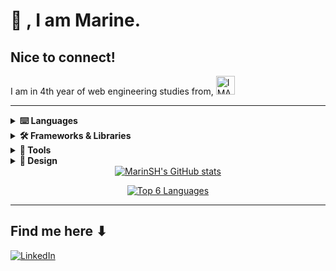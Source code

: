 <p align="center">
<h1>👋 , I am Marine. </h1>
<h2>Nice to connect!</h2> 
</p>
  I am in 4th year of web engineering studies from,    
  <a href="https://www.esgi.fr/programmes/ingenierie-web.html"><img src="https://file.diplomeo-static.com/file/00/00/01/76/17609.svg" alt="IMAGE ALT TEXT HERE" height="30" /></a> 
 
---

<details>
    <summary><b> ⌨️ Languages</b></summary><br/>
        <div>
            <img alt="SASS" src="https://img.shields.io/badge/Sass-CC6699?style=for-the-badge&logo=sass&logoColor=white" /><br/>
            <img alt="PHP" src="https://img.shields.io/badge/PHP-777BB4?style=for-the-badge&logo=php&logoColor=white" />
            <img alt="TypeScript" src="https://img.shields.io/badge/TypeScript-007ACC?style=for-the-badge&logo=typescript&logoColor=white" />
            <img alt="JavaScript" src="https://img.shields.io/badge/JavaScript-323330?style=for-the-badge&logo=javascript&logoColor=F7DF1E" />
        </div>
</details>
<details>    
     <summary><b> 🛠️ Frameworks & Libraries</b></summary><br/>
        <div>
             <img alt="Angular" src="https://img.shields.io/badge/Angular-DD0031?style=for-the-badge&logo=angular&logoColor=white" /> 
             <img alt="Symfony" src="https://img.shields.io/badge/Symfony-000000?style=for-the-badge&logo=Symfony&logoColor=white" /> 
             <br/>
             <img alt="React" src="https://img.shields.io/badge/React-20232A?style=for-the-badge&logo=react&logoColor=61DAFB" /> 
             <img alt="npm" src="https://img.shields.io/badge/NPM-%23000000.svg?style=for-the-badge&logo=npm&logoColor=white" />
        </div>
</details>

<details>    
     <summary><b> 🧰 Tools</b></summary><br/>
        <div>
             <img alt="Docker" src="https://img.shields.io/badge/Docker-2CA5E0?style=for-the-badge&logo=docker&logoColor=white" />
        </div>
</details>

<details>    
    <summary><b> 🎨 Design</b></summary><br/>
     <div align="center">
          <img alt="illustrator" src="https://cdn.jsdelivr.net/gh/devicons/devicon/icons/illustrator/illustrator-plain.svg" height="30px"/>
          <img alt="Figma" src="https://cdn.jsdelivr.net/gh/devicons/devicon/icons/figma/figma-original.svg" height="30px"/>
     </div>
</details>

<div align="center"> 
  <a href="http://www.github.com/MarinSH"><img src="https://github-readme-stats.vercel.app/api?username=MarinSH&show_icons=true&hide=stars,&count_private=true&title_color=9A95BA&text_color=ffffff&icon_color=7768AE&bg_color=0D1117&hide_border=true&show_icons=true" alt="MarinSH's GitHub stats" /></a>
  
  <a href="https://github.com/MarinSH" ><img src="https://github-readme-stats.vercel.app/api/top-langs/?username=MarinSH&langs_count=10&title_color=CDD3D5&text_color=ffffff&icon_color=7768AE&bg_color=0D1117&hide_border=true&locale=en&custom_title=Top%20%Languages" alt="Top 6 Languages" /></a>
</div>

---

<h2>Find me here ⬇</h2> 
<p>
  <a href="https://www.linkedin.com/in/marine-s-b76619193/" target="_blank"><img alt="LinkedIn" src="https://img.shields.io/badge/linkedin-%230A66C2.svg?&style=for-the-badge&logo=linkedin&logoColor=white" /></a>
</p>
